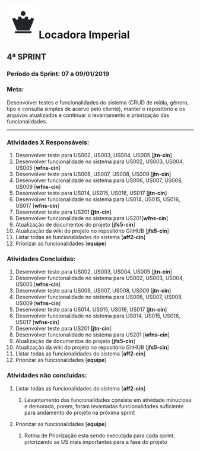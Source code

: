 # ![](./logo.png)Locadora Imperial

## 4ª SPRINT

### Período da Sprint: 07 a 09/01/2019

### Meta: 

Desenvolver testes e funcionalidades do sistema (CRUD de mídia, gênero, tipo e consulta simples de acervo pelo cliente),  manter o repositório e os arquivos atualizados e continuar o levantamento e priorização das funcionalidades.



****



### Atividades X Responsáveis:

1. Desenvolver teste para US002, US003, US004, US005 [**jtn-cin**]
2. Desenvolver funcionalidade no sistema para US002, US003, US004, US005 [**wfns-cin**] 
3. Desenvolver teste para US006, US007, US008, US009 [**jtn-cin**]
4. Desenvolver funcionalidade no sistema para US006, US007, US008, US009 [**wfns-cin**] 
5. Desenvolver teste para US014, US015, US016, US017 [**jtn-cin**]
6. Desenvolver funcionalidade no sistema para US014, US015, US016, US017 [**wfns-cin**]
7. Desenvolver teste para US201 **[jtn-cin**]
8. Desenvolver funcionalidade no sistema para US201[**wfns-cin**]
9. Atualização de documentos do projeto [**jfs5-cin**]
10. Atualização da wiki do projeto no repositório GitHUB [**jfs5-cin**]
11. Listar todas as funcionalidades do sistema [**aff2-cin**]
12. Priorizar as funcionalidades [**equipe**]

### Atividades Concluídas:

1. Desenvolver teste para US002, US003, US004, US005 [**jtn-cin**]
2. Desenvolver funcionalidade no sistema para US002, US003, US004, US005 [**wfns-cin**] 
3. Desenvolver teste para US006, US007, US008, US009 [**jtn-cin**]
4. Desenvolver funcionalidade no sistema para US006, US007, US008, US009 [**wfns-cin**] 
5. Desenvolver teste para US014, US015, US016, US017 [**jtn-cin**]
6. Desenvolver funcionalidade no sistema para US014, US015, US016, US017 [**wfns-cin**]
7. Desenvolver teste para US201 **[jtn-cin**]
8. Desenvolver funcionalidade no sistema para US201 [**wfns-cin**]
9. Atualização de documentos do projeto [**jfs5-cin**]
10. Atualização da wiki do projeto no repositório GitHUB [**jfs5-cin**]
11. Listar todas as funcionalidades do sistema [**aff2-cin**]
12. Priorizar as funcionalidades [**equipe**]

### Atividades não concluídas:

1. Listar todas as funcionalidades do sistema [**aff2-cin**]

   1. Levantamento das funcionalidades consiste em atividade minuciosa e demorada, porem, foram levantadas funcionalidades suficiente para andamento do projeto na próxima sprint

2. Priorizar as funcionalidades [**equipe**]

   1. Rotina de Priorização esta sendo executada para cada sprint, priorizando as US mais importantes para a fase do projeto

   